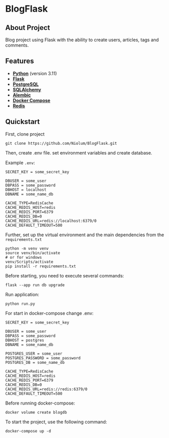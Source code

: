 # BlogFlask

## About Project

Blog project using Flask with the ability to create users, articles, tags and comments.

## Features
- **[Python](https://www.python.org/)** (version 3.11)
- **[Flask](https://flask.palletsprojects.com/en/2.3.x/)**
- **[PostgreSQL](https://www.postgresql.org/)**
- **[SQLAlchemy](https://www.sqlalchemy.org/)**
- **[Alembic](https://alembic.sqlalchemy.org/en/latest/)**
- **[Docker Compose](https://docs.docker.com/compose/)**
- **[Redis](https://redis.io/)**

## Quickstart

First, clone project

``` 
git clone https://github.com/Niolum/BlogFlask.git
```

Then, create .env file. set environment variables and create database.

Example ``.env``:

```
SECRET_KEY = some_secret_key

DBUSER = some_user
DBPASS = some_password
DBHOST = localhost
DBNAME = some_name_db

CACHE_TYPE=RedisCache
CACHE_REDIS_HOST=redis
CACHE_REDIS_PORT=6379
CACHE_REDIS_DB=0
CACHE_REDIS_URL=redis://localhost:6379/0
CACHE_DEFAULT_TIMEOUT=500
```

Further, set up the virtual environment and the main dependencies from the ``requirements.txt``

```
python -m venv venv
source venv/bin/activate 
# or for windows
venv/Scripts/activate 
pip install -r requirements.txt
```

Before starting, you need to execute several commands:

```
flask --app run db upgrade
```

Run application:

```
python run.py
```

For start in docker-compose change .env:

```
SECRET_KEY = some_secret_key

DBUSER = some_user
DBPASS = some_password
DBHOST = postgres
DBNAME = some_name_db

POSTGRES_USER = some_user
POSTGRES_PASSWORD = some_password
POSTGRES_DB = some_name_db

CACHE_TYPE=RedisCache
CACHE_REDIS_HOST=redis
CACHE_REDIS_PORT=6379
CACHE_REDIS_DB=0
CACHE_REDIS_URL=redis://redis:6379/0
CACHE_DEFAULT_TIMEOUT=500
```

Before running docker-compose:

```
docker volume create blogdb
```

To start the project, use the following command:

```
docker-compose up -d
```